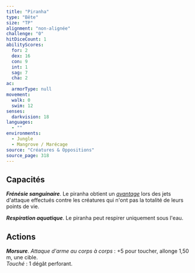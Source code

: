 ```yaml
---
title: "Piranha"
type: "Bête"
size: "TP"
alignment: "non-alignée"
challenge: "0"
hitDiceCount: 1
abilityScores:
  for: 2
  dex: 16
  con: 9
  int: 1
  sag: 7
  cha: 2
ac: 
  armorType: null
movement: 
  walk: 0
  swim: 12
senses: 
  darkvision: 18
languages: 
  - ""
environments:
  - Jungle
  - Mangrove / Marécage
source: "Créatures & Oppositions"
source_page: 318
---
```

## Capacités
_**Frénésie sanguinaire**_. Le piranha obtient un [_avantage_](/utiliser-les-caracteristiques/#avantage-et-desavantage) lors des jets d'attaque effectués contre les créatures qui n'ont pas la totalité de leurs points de vie.

_**Respiration aquatique**_. Le piranha peut respirer uniquement sous l'eau.

## Actions
_**Morsure**_. _Attaque d'arme au corps à corps_ : +5 pour toucher, allonge 1,50 m, une cible.  
_Touché_ : 1 dégât perforant.
